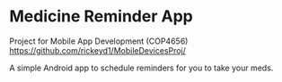 # Medicine Reminder App

Project for Mobile App Development (COP4656)  
https://github.com/rickeyd1/MobileDevicesProj/

A simple Android app to schedule reminders for you to take your meds.
